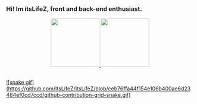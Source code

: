 ### Hi! Im itsLifeZ, front and back-end enthusiast.

<div align="center">
  <a href="https://github.com/ItsLifeZ">
  <img height="130em" src="https://github-readme-stats.vercel.app/api?username=ItsLifeZ&show_icons=true&theme=dark&include_all_commits=true&count_private=true&icon_color=dark"/>
  <img height="130em" src="https://github-readme-stats.vercel.app/api/top-langs/?username=ItsLifeZ&layout=compact&langs_count=7&theme=dark"/>
</div>
  
##
  
<div>
  ![snake gif](https://github.com/ItsLifeZ/ItsLifeZ/blob/ceb76ffa44f154e106b400ae6d23484ef0cd7ccd/github-contribution-grid-snake.gif)
</div>
